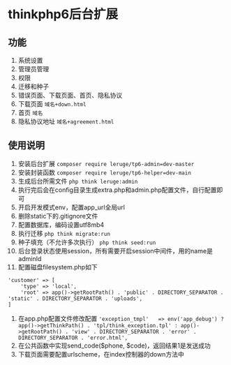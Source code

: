# thinkphp6后台扩展

## 功能
1. 系统设置
1. 管理员管理
1. 权限
1. 迁移和种子
1. 错误页面、下载页面、首页、隐私协议
1. 下载页面 `域名+down.html`
1. 首页 `域名`
1. 隐私协议地址 `域名+agreement.html`

## 使用说明
1. 安装后台扩展 `composer require leruge/tp6-admin=dev-master`
1. 安装封装函数 `composer require leruge/tp6-helper=dev-main`
1. 生成后台所需文件 `php think leruge:admin`
1. 执行完后会在config目录生成extra.php和admin.php配置文件，自行配置即可
1. 开启开发模式env，配置app_url全局url
1. 删除static下的.gitignore文件
1. 配置数据库，编码设置utf8mb4
1. 执行迁移 `php think migrate:run`
1. 种子填充（不允许多次执行） `php think seed:run`
1. 后台登录状态使用session，所有需要开启session中间件，用的name是adminId
1. 配置磁盘filesystem.php如下
```
'customer' => [
    'type' => 'local',
    'root' => app()->getRootPath() . 'public' . DIRECTORY_SEPARATOR . 'static' . DIRECTORY_SEPARATOR . 'uploads',
]
```
1. 在app.php配置文件修改配置 `'exception_tmpl'   => env('app_debug') ? app()->getThinkPath() . 'tpl/think_exception.tpl' :
                             app()->getRootPath() . 'view' . DIRECTORY_SEPARATOR . 'error' . DIRECTORY_SEPARATOR . 'error.html',`
1. 在公共函数中实现send_code($phone, $code)，返回结果1是发送成功
1. 下载页面需要配置urlscheme，在index控制器的down方法中
